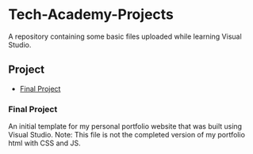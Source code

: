 # Tech-Academy-Projects
A repository containing some basic files uploaded while learning Visual Studio.

## Project
- [Final Project](index.html)

### Final Project
An initial template for my personal portfolio website that was built using Visual Studio.  Note:  This file is not the completed version of my portfolio html with CSS and JS.
